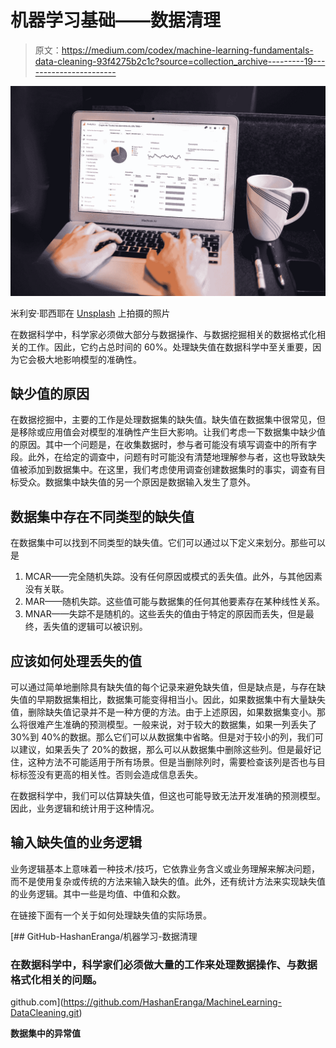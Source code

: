 # 机器学习基础——数据清理

> 原文：<https://medium.com/codex/machine-learning-fundamentals-data-cleaning-93f4275b2c1c?source=collection_archive---------19----------------------->

![](img/7c89dddfaadf8391bed6d3b21a6e3b04.png)

米利安·耶西耶在 [Unsplash](https://unsplash.com?utm_source=medium&utm_medium=referral) 上拍摄的照片

在数据科学中，科学家必须做大部分与数据操作、与数据挖掘相关的数据格式化相关的工作。因此，它约占总时间的 60%。处理缺失值在数据科学中至关重要，因为它会极大地影响模型的准确性。

## 缺少值的原因

在数据挖掘中，主要的工作是处理数据集的缺失值。缺失值在数据集中很常见，但是移除或应用值会对模型的准确性产生巨大影响。让我们考虑一下数据集中缺少值的原因。其中一个问题是，在收集数据时，参与者可能没有填写调查中的所有字段。此外，在给定的调查中，问题有时可能没有清楚地理解参与者，这也导致缺失值被添加到数据集中。在这里，我们考虑使用调查创建数据集时的事实，调查有目标受众。数据集中缺失值的另一个原因是数据输入发生了意外。

## 数据集中存在不同类型的缺失值

在数据集中可以找到不同类型的缺失值。它们可以通过以下定义来划分。那些可以是

1.  MCAR——完全随机失踪。没有任何原因或模式的丢失值。此外，与其他因素没有关联。
2.  MAR——随机失踪。这些值可能与数据集的任何其他要素存在某种线性关系。
3.  MNAR——失踪不是随机的。这些丢失的值由于特定的原因而丢失，但是最终，丢失值的逻辑可以被识别。

## 应该如何处理丢失的值

可以通过简单地删除具有缺失值的每个记录来避免缺失值，但是缺点是，与存在缺失值的早期数据集相比，数据集可能变得相当小。因此，如果数据集中有大量缺失值，删除缺失值记录并不是一种方便的方法。由于上述原因，如果数据集变小。那么将很难产生准确的预测模型。一般来说，对于较大的数据集，如果一列丢失了 30%到 40%的数据。那么它们可以从数据集中省略。但是对于较小的列，我们可以建议，如果丢失了 20%的数据，那么可以从数据集中删除这些列。但是最好记住，这种方法不可能适用于所有场景。但是当删除列时，需要检查该列是否也与目标标签没有更高的相关性。否则会造成信息丢失。

在数据科学中，我们可以估算缺失值，但这也可能导致无法开发准确的预测模型。因此，业务逻辑和统计用于这种情况。

## 输入缺失值的业务逻辑

业务逻辑基本上意味着一种技术/技巧，它依靠业务含义或业务理解来解决问题，而不是使用复杂或传统的方法来输入缺失的值。此外，还有统计方法来实现缺失值的业务逻辑。其中一些是均值、中值和众数。

在链接下面有一个关于如何处理缺失值的实际场景。

[](https://github.com/HashanEranga/MachineLearning-DataCleaning.git) [## GitHub-HashanEranga/机器学习-数据清理

### 在数据科学中，科学家们必须做大量的工作来处理数据操作、与数据格式化相关的问题。

github.com](https://github.com/HashanEranga/MachineLearning-DataCleaning.git) 

**数据集中的异常值**
